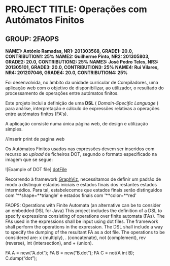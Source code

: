 # PROJECT TITLE: Operações com Autómatos Finitos
## GROUP: 2FAOPS
**NAME1: António Ramadas, NR1: 201303568, GRADE1: 20.0, CONTRIBUTION1: 25%**
**NAME2: Guilherme Pinto, NR2: 201305803, GRADE2: 20.0, CONTRIBUTION2: 25%**
**NAME3: José Pedro Teles, NR3: 201305101, GRADE3: 20.0, CONTRIBUTION3: 25%**
**NAME4: Rui Vilares, NR4: 201207046, GRADE4: 20.0, CONTRIBUTION4: 25%**




Foi desenvolvida, no âmbito da unidade curricular de Compiladores, uma aplicação web com o objetivo de disponibilizar, ao utilizador, o resultado do processamento de operações entre autómatos finitos.

Este projeto inclui a definição de uma **DSL** ( _Domain-Specific Language_ ) para análise, interpretação e cálculo de expressões relativas a operações entre autómatos finitos (FA's).

A aplicação consiste numa única página web, de design e utilização simples.

//inserir print de pagina web

Os Autómatos Finitos usados nas expressões devem ser inseridos com recurso ao _upload_ de ficheiros DOT, segundo o formato especificado na imagem que se segue:

![Example of DOT file] [dotFile]

Recorrendo à framework [GraphViz](http://www.graphviz.org/), necessitamos de definir um padrão de modo a distinguir estados iniciais e estados finais dos restantes estados intermédios. Para tal, estabelecemos que estados finais serão distinguidos com '**shape=**triangle' e estados finais com '**color=**red'






FAOPS: Operations with Finite Automata (an alternative can be to consider an embedded DSL for Java)
This project includes the definition of a DSL to specify expressions consisting of operations over finite automata (FAs).
The FAs used in the expressions shall be input using dot files. The framework shall perform the operations in the expression.
The DSL shall include a way to specify the dumping of the resultant FA as a dot file. 
The operations to be considered are: x (multiply), . (concatenate), not (complement), rev (reverse), int (intersection), and + (union).

FA A = new(“A.dot”);
FA B = new(“B.dot”);
FA C = not(A int B);
C.dump(“dot”);


[dotFile]: https://github.com/RuiVilares/COMP-FAOPS/blob/Guilherme/extra/readmeResources/dotFile.PNG
